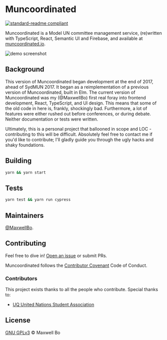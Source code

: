 # Muncoordinated

[![standard-readme compliant](https://img.shields.io/badge/readme%20style-standard-brightgreen.svg?style=flat-square)](https://github.com/RichardLitt/standard-readme)

Muncoordinated is a Model UN committee management service, (re)written with TypeScript, React, Semantic UI and Firebase, and available at [muncoordinated.io](https://muncoordinated.io).

![demo screenshot](public/promo.png)


## Background

This version of Muncoordinated began development at the end of 2017, ahead of SydMUN 2017. It began as a reimplementation of a previous version of Muncoordinated, built in Elm. The current version of Muncoordinated was my (@MaxwellBo) first real foray into frontend development, React, TypeScript, and UI design. This means that some of the old code in here is, frankly, shockingly bad. Furthermore, a lot of features were either rushed out before conferences, or during debate. Neither documentation or tests were written.  

Ultimately, this is a personal project that ballooned in scope and LOC - contributing to this will be difficult. Absolutely feel free to contact me  if you'd like to contribute; I'll gladly guide you through the ugly hacks and shaky foundations.


## Building


```sh
yarn && yarn start
```

## Tests


```sh
yarn test && yarn run cypress
```


## Maintainers

[@MaxwellBo](https://github.com/MaxwellBo).

## Contributing

Feel free to dive in! [Open an issue](https://github.com/MaxwellBo/Muncoordinated-2/issues/new) or submit PRs.

Muncoordinated follows the [Contributor Covenant](http://contributor-covenant.org/version/1/3/0/) Code of Conduct.

### Contributors

This project exists thanks to all the people who contribute. Special thanks to:

- [UQ United Nations Student Association](https://www.facebook.com/UQUNSA/)


## License

[GNU GPLv3](LICENSE) © Maxwell Bo
